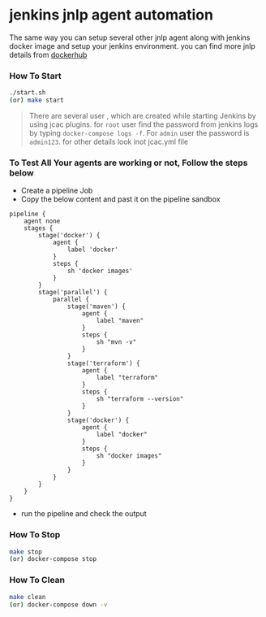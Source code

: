 # jenkins jnlp agent automation
The same way you can setup several other jnlp agent along with jenkins docker image and setup your jenkins environment. you can find more jnlp details from [dockerhub](https://hub.docker.com/u/jenkins)

### How To Start
```sh
./start.sh
(or) make start
```
> There are several user , which are created while starting Jenkins by using jcac plugins. for `root` user find the password from jenkins logs by typing `docker-compose logs -f`. For `admin` user the password is `admin123`. for other details look inot jcac.yml file

### To Test All Your agents are working or not, Follow the steps below
- Create a pipeline Job
- Copy the below content and past it on the pipeline sandbox
```
pipeline {
    agent none
    stages {
        stage('docker') {
            agent {
                label 'docker'
            }
            steps {
                sh 'docker images'
            }
        }
        stage('parallel') {
            parallel {
                stage('maven') {
                    agent {
                        label "maven"
                    }
                    steps {
                        sh "mvn -v"
                    }
                }
                stage('terraform') {
                    agent {
                        label "terraform"
                    }
                    steps {
                        sh "terraform --version"
                    }
                }
                stage('docker') {
                    agent {
                        label "docker"
                    }
                    steps {
                        sh "docker images"
                    }
                }
            }
        }
    }
}
```
- run the pipeline and check the output

### How To Stop
```sh
make stop
(or) docker-compose stop
```

### How To Clean
```sh
make clean
(or) docker-compose down -v
```